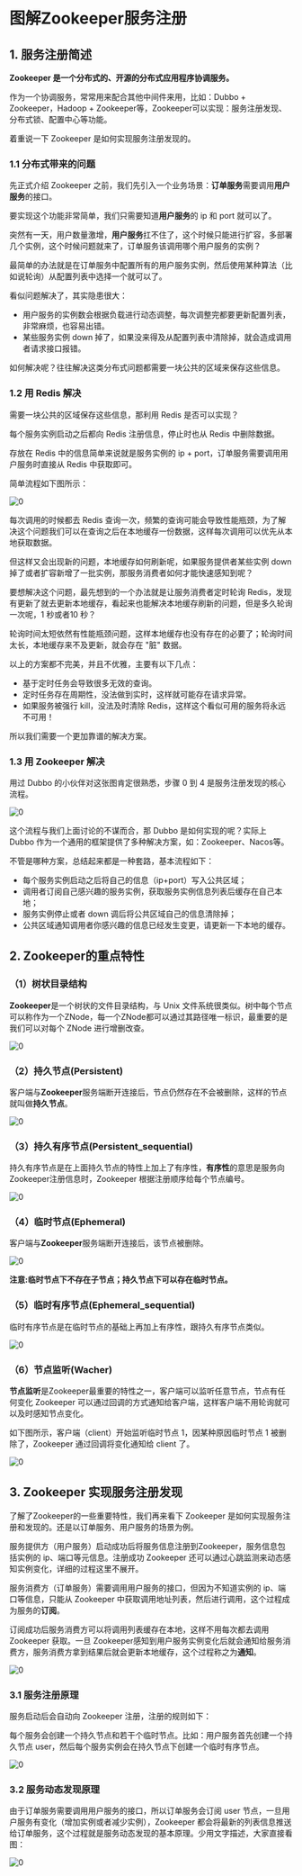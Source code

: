 # 图解Zookeeper服务注册

## 1. 服务注册简述

**Zookeeper 是一个分布式的、开源的分布式应用程序协调服务。**

作为一个协调服务，常常用来配合其他中间件来用，比如：Dubbo + Zookeeper，Hadoop + Zookeeper等，Zookeeper可以实现：服务注册发现、分布式锁、配置中心等功能。

着重说一下 Zookeeper 是如何实现服务注册发现的。

### 1.1 **分布式带来的问题**

先正式介绍 Zookeeper 之前，我们先引入一个业务场景：**订单服务**需要调用**用户服务**的接口。

要实现这个功能非常简单，我们只需要知道**用户服务**的 ip 和 port 就可以了。

突然有一天，用户数量激增，**用户服务**扛不住了，这个时候只能进行扩容，多部署几个实例，这个时候问题就来了，订单服务该调用哪个用户服务的实例？

最简单的办法就是在订单服务中配置所有的用户服务实例，然后使用某种算法（比如说轮询）从配置列表中选择一个就可以了。

看似问题解决了，其实隐患很大：

- 用户服务的实例数会根据负载进行动态调整，每次调整完都要更新配置列表，非常麻烦，也容易出错。
- 某些服务实例 down 掉了，如果没来得及从配置列表中清除掉，就会造成调用者请求接口报错。

如何解决呢？往往解决这类分布式问题都需要一块公共的区域来保存这些信息。

### 1.2 **用 Redis 解决**

需要一块公共的区域保存这些信息，那利用 Redis 是否可以实现？

每个服务实例启动之后都向 Redis 注册信息，停止时也从 Redis 中删除数据。

存放在 Redis 中的信息简单来说就是服务实例的 ip + port，订单服务需要调用用户服务时直接从 Redis 中获取即可。

简单流程如下图所示：

![0](./Zookeeper_2.assets/49704.png)

每次调用的时候都去 Redis 查询一次，频繁的查询可能会导致性能瓶颈，为了解决这个问题我们可以在查询之后在本地缓存一份数据，这样每次调用可以优先从本地获取数据。

但这样又会出现新的问题，本地缓存如何刷新呢，如果服务提供者某些实例 down 掉了或者扩容新增了一批实例，那服务消费者如何才能快速感知到呢？

要想解决这个问题，最先想到的一个办法就是让服务消费者定时轮询 Redis，发现有更新了就去更新本地缓存，看起来也能解决本地缓存刷新的问题，但是多久轮询一次呢，1 秒或者10 秒？

轮询时间太短依然有性能瓶颈问题，这样本地缓存也没有存在的必要了；轮询时间太长，本地缓存来不及更新，就会存在 "脏" 数据。

以上的方案都不完美，并且不优雅，主要有以下几点：

- 基于定时任务会导致很多无效的查询。
- 定时任务存在周期性，没法做到实时，这样就可能存在请求异常。
- 如果服务被强行 kill，没法及时清除 Redis，这样这个看似可用的服务将永远不可用！

所以我们需要一个更加靠谱的解决方案。

### 1.3 **用 Zookeeper 解决**

用过 Dubbo 的小伙伴对这张图肯定很熟悉，步骤 0 到 4 是服务注册发现的核心流程。

![0](./Zookeeper_2.assets/49698.png)

这个流程与我们上面讨论的不谋而合，那 Dubbo 是如何实现的呢？实际上 Dubbo 作为一个通用的框架提供了多种解决方案，如：Zookeeper、Nacos等。

不管是哪种方案，总结起来都是一种套路，基本流程如下：

- 每个服务实例启动之后将自己的信息（ip+port）写入公共区域；
- 调用者订阅自己感兴趣的服务实例，获取服务实例信息列表后缓存在自己本地；
- 服务实例停止或者 down 调后将公共区域自己的信息清除掉；
- 公共区域通知调用者你感兴趣的信息已经发生变更，请更新一下本地的缓存。

## 2. **Zookeeper的重点特性**

### **（1）树状目录结构**

**Zookeeper**是一个树状的文件目录结构，与 Unix 文件系统很类似。树中每个节点可以称作为一个ZNode，每一个ZNode都可以通过其路径唯一标识，最重要的是我们可以对每个 ZNode 进行增删改查。

![0](./Zookeeper_2.assets/49705.png)

### **（2）持久节点(Persistent)**

客户端与**Zookeeper**服务端断开连接后，节点仍然存在不会被删除，这样的节点就叫做**持久节点**。

![0](./Zookeeper_2.assets/49702.png)

### **（3）持久有序节点(Persistent_sequential)**

持久有序节点是在上面持久节点的特性上加上了有序性，**有序性**的意思是服务向Zookeeper注册信息时，Zookeeper 根据注册顺序给每个节点编号。

![0](./Zookeeper_2.assets/49706.png)

### **（4）临时节点(Ephemeral)**

客户端与**Zookeeper**服务端断开连接后，该节点被删除。

![0](./Zookeeper_2.assets/49700.png)

**注意:临时节点下不存在子节点；持久节点下可以存在临时节点。**

### **（5）临时有序节点(Ephemeral_sequential)**

临时有序节点是在临时节点的基础上再加上有序性，跟持久有序节点类似。

![0](./Zookeeper_2.assets/49701.png)

### **（6）节点监听(Wacher)**

**节点监听**是Zookeeper最重要的特性之一，客户端可以监听任意节点，节点有任何变化 Zookeeper 可以通过回调的方式通知给客户端，这样客户端不用轮询就可以及时感知节点变化。

如下图所示，客户端（client）开始监听临时节点 1，因某种原因临时节点 1 被删除了，Zookeeper 通过回调将变化通知给 client 了。

![0](./Zookeeper_2.assets/49707.png)

## 3. **Zookeeper 实现服务注册发现**

了解了Zookeeper的一些重要特性，我们再来看下 Zookeeper 是如何实现服务注册和发现的。还是以订单服务、用户服务的场景为例。

服务提供方（用户服务）启动成功后将服务信息注册到Zookeeper，服务信息包括实例的 ip、端口等元信息。注册成功 Zookeeper 还可以通过心跳监测来动态感知实例变化，详细的过程这里不展开。

服务消费方（订单服务）需要调用用户服务的接口，但因为不知道实例的 ip、端口等信息，只能从 Zookeeper 中获取调用地址列表，然后进行调用，这个过程成为服务的**订阅**。

订阅成功后服务消费方可以将调用列表缓存在本地，这样不用每次都去调用 Zookeeper 获取。一旦 Zookeeper感知到用户服务实例变化后就会通知给服务消费方，服务消费方拿到结果后就会更新本地缓存，这个过程称之为**通知**。

![0](./Zookeeper_2.assets/49703.png)

### 3.1 **服务注册原理**

服务启动后会自动向 Zookeeper 注册，注册的规则如下：

每个服务会创建一个持久节点和若干个临时节点。比如：用户服务首先创建一个持久节点 user，然后每个服务实例会在持久节点下创建一个临时有序节点。

![0](./Zookeeper_2.assets/49699.png)

### 3.2 **服务动态发现原理**

由于订单服务需要调用用户服务的接口，所以订单服务会订阅 user 节点，一旦用户服务有变化（增加实例或者减少实例），Zookeeper 都会将最新的列表信息推送给订单服务，这个过程就是服务动态发现的基本原理。少用文字描述，大家直接看图：

![0](./Zookeeper_2.assets/49697.png)